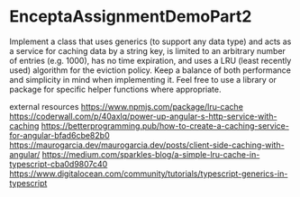 # EnceptaAssignmentDemoPart2

Implement a class that uses generics (to support any data type) and acts as a service for caching data by a string key, is limited to an arbitrary number of entries (e.g. 1000), has no time expiration, and uses a LRU (least recently used) algorithm for the eviction policy. Keep a balance of both performance and simplicity in mind when implementing it. Feel free to use a library or package for specific helper functions where appropriate.

external resources
https://www.npmjs.com/package/lru-cache
https://coderwall.com/p/40axlq/power-up-angular-s-http-service-with-caching
https://betterprogramming.pub/how-to-create-a-caching-service-for-angular-bfad6cbe82b0
https://maurogarcia.dev/maurogarcia.dev/posts/client-side-caching-with-angular/
https://medium.com/sparkles-blog/a-simple-lru-cache-in-typescript-cba0d9807c40
https://www.digitalocean.com/community/tutorials/typescript-generics-in-typescript